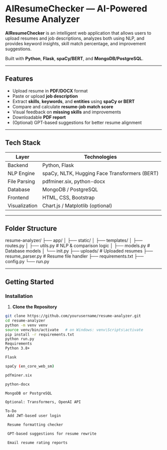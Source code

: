 
# AIResumeChecker — AI-Powered Resume Analyzer

**AIResumeChecker** is an intelligent web application that allows users to upload resumes and job descriptions, analyzes both using NLP, and provides keyword insights, skill match percentage, and improvement suggestions.

Built with **Python**, **Flask**, **spaCy/BERT**, and **MongoDB/PostgreSQL**.

---

##  Features

- Upload resume in **PDF/DOCX** format  
- Paste or upload **job description**  
- Extract **skills**, **keywords**, and **entities** using **spaCy or BERT**  
- Compare and calculate **resume-job match score**  
-  Visual feedback on **missing skills** and improvements  
-  Downloadable **PDF report**  
-  (Optional) GPT-based suggestions for better resume alignment

---

##  Tech Stack

| Layer          | Technologies                                |
|----------------|---------------------------------------------|
| Backend        | Python, Flask                               |
| NLP Engine     | spaCy, NLTK, Hugging Face Transformers (BERT) |
| File Parsing   | pdfminer.six, python-docx                   |
| Database       | MongoDB / PostgreSQL                        |
| Frontend       | HTML, CSS, Bootstrap                        |
| Visualization  | Chart.js / Matplotlib (optional)            |

---

## Folder Structure
resume-analyzer/
├── app/
│ ├── static/
│ ├── templates/
│ ├── routes.py
│ ├── utils.py # NLP & comparison logic
│ ├── models.py # Database models
│ └── init.py
├── uploads/ # Uploaded resumes
├── resume_parser.py # Resume file handler
├── requirements.txt
├── config.py
└── run.py

---

## Getting Started

###  Installation

1. **Clone the Repository**

```bash
git clone https://github.com/yourusername/resume-analyzer.git
cd resume-analyzer
python -m venv venv
source venv/bin/activate   # on Windows: venv\Scripts\activate
pip install -r requirements.txt
python run.py
Requirements
Python 3.8+

Flask

spaCy (en_core_web_sm)

pdfminer.six

python-docx

MongoDB or PostgreSQL

Optional: Transformers, OpenAI API

To-Do
 Add JWT-based user login

 Resume formatting checker

 GPT-based suggestions for resume rewrite

 Email resume rating reports

